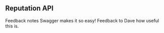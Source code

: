 ## Reputation API 

Feedback notes 
Swagger makes it so easy! Feedback to Dave how useful this is.

